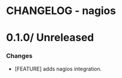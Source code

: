 # CHANGELOG - nagios

0.1.0/ Unreleased
==================

### Changes

* [FEATURE] adds nagios integration.
